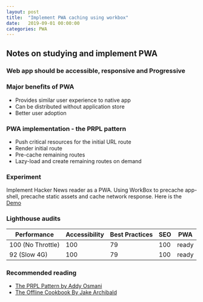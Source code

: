 ```yaml
---
layout: post
title:  "Implement PWA caching using workbox"
date:   2019-09-01 00:00:00
categories: PWA
---
```

  
## Notes on studying and implement PWA


### Web app should be accessible, responsive and Progressive


### Major benefits of PWA
- Provides similar user experience to native app
- Can be distributed without application store
- Better user adoption


### PWA implementation - the PRPL pattern
- Push critical resources for the initial URL route
- Render initial route
- Pre-cache remaining routes
- Lazy-load and create remaining routes on demand


### Experiment
Implement Hacker News reader as a PWA. Using WorkBox to precache app-shell, precache static assets and cache network response. Here is the [Demo]


### Lighthouse audits

Performance | Accessibility | Best Practices | SEO | PWA
---|---|---|---|---
100 (No Throttle) | 100 | 79 | 100 | ready
92 (Slow 4G) | 100 | 79 | 100 | ready


### Recommended reading
- [The PRPL Pattern by Addy Osmani]
- [The Offline Cookbook By Jake Archibald]

[The PRPL Pattern by Addy Osmani]: https://developers.google.com/web/fundamentals/performance/prpl-pattern/
[The Offline Cookbook By Jake Archibald]: https://developers.google.com/web/fundamentals/instant-and-offline/offline-cookbook/
[Demo]: https://supersubwoofer.github.io/myblog/hnpwa/